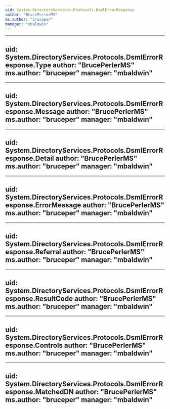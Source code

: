 ```yaml
---
uid: System.DirectoryServices.Protocols.DsmlErrorResponse
author: "BrucePerlerMS"
ms.author: "bruceper"
manager: "mbaldwin"
---
```


---
uid: System.DirectoryServices.Protocols.DsmlErrorResponse.Type
author: "BrucePerlerMS"
ms.author: "bruceper"
manager: "mbaldwin"
---

---
uid: System.DirectoryServices.Protocols.DsmlErrorResponse.Message
author: "BrucePerlerMS"
ms.author: "bruceper"
manager: "mbaldwin"
---

---
uid: System.DirectoryServices.Protocols.DsmlErrorResponse.Detail
author: "BrucePerlerMS"
ms.author: "bruceper"
manager: "mbaldwin"
---

---
uid: System.DirectoryServices.Protocols.DsmlErrorResponse.ErrorMessage
author: "BrucePerlerMS"
ms.author: "bruceper"
manager: "mbaldwin"
---

---
uid: System.DirectoryServices.Protocols.DsmlErrorResponse.Referral
author: "BrucePerlerMS"
ms.author: "bruceper"
manager: "mbaldwin"
---

---
uid: System.DirectoryServices.Protocols.DsmlErrorResponse.ResultCode
author: "BrucePerlerMS"
ms.author: "bruceper"
manager: "mbaldwin"
---

---
uid: System.DirectoryServices.Protocols.DsmlErrorResponse.Controls
author: "BrucePerlerMS"
ms.author: "bruceper"
manager: "mbaldwin"
---

---
uid: System.DirectoryServices.Protocols.DsmlErrorResponse.MatchedDN
author: "BrucePerlerMS"
ms.author: "bruceper"
manager: "mbaldwin"
---
